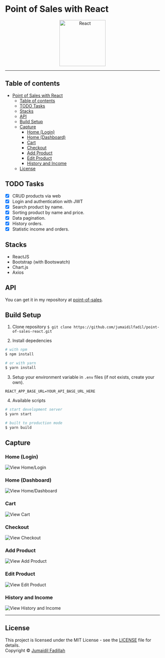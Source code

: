 # Point of Sales with React

<p align="center">
  <a href="https://reactjs.org/">
    <img title="React" src="https://upload.wikimedia.org/wikipedia/commons/thumb/a/a7/React-icon.svg/1200px-React-icon.svg.png" height="150" />
  </a>
</p>

---

## Table of contents

- [Point of Sales with React](#point-of-sales-with-react)
  - [Table of contents](#table-of-contents)
  - [TODO Tasks](#todo-tasks)
  - [Stacks](#stacks)
  - [API](#api)
  - [Build Setup](#build-setup)
  - [Capture](#capture)
    - [Home (Login)](#home-login)
    - [Home (Dashboard)](#home-dashboard)
    - [Cart](#cart)
    - [Checkout](#checkout)
    - [Add Product](#add-product)
    - [Edit Product](#edit-product)
    - [History and Income](#history-and-income)
  - [License](#license)

## TODO Tasks

- [x] CRUD products via web
- [x] Login and authentication with JWT
- [x] Search product by name.
- [x] Sorting product by name and price.
- [x] Data pagination.
- [x] History orders.
- [x] Statistic income and orders.

## Stacks

- ReactJS
- Bootstrap (with Bootswatch)
- Chart.js
- Axios

## API

You can get it in my repository at [point-of-sales](https://github.com/jumaidilfadil/point-of-sales).

## Build Setup

1. Clone repository
   `$ git clone https://github.com/jumaidilfadil/point-of-sales-react.git`

2. Install depedencies

```bash
# with npm
$ npm install

# or with yarn
$ yarn install
```

3. Setup your environment variable in `.env` files (if not exists, create your own).

```env
REACT_APP_BASE_URL=YOUR_API_BASE_URL_HERE

```

4. Available scripts

```bash
# start development server
$ yarn start

# built to production mode
$ yarn build
```

## Capture

### Home (Login)

![View Home/Login](https://raw.githubusercontent.com/jumaidilfadil/point-of-sales-react/master/screenshots/POS-Home_Login.png)

### Home (Dashboard)

![View Home/Dashboard](https://raw.githubusercontent.com/jumaidilfadil/point-of-sales-react/master/screenshots/POS-Home_Dashboard.png)

### Cart

![View Cart](https://raw.githubusercontent.com/jumaidilfadil/point-of-sales-react/master/screenshots/POS-Cart.png)

### Checkout

![View Checkout](https://raw.githubusercontent.com/jumaidilfadil/point-of-sales-react/master/screenshots/POS-Checkout.png)

### Add Product

![View Add Product](https://raw.githubusercontent.com/jumaidilfadil/point-of-sales-react/master/screenshots/POS-Add_Product_Form.png)

### Edit Product

![View Edit Product](https://raw.githubusercontent.com/jumaidilfadil/point-of-sales-react/master/screenshots/POS-Edit_Product_Form.png)

### History and Income

![View History and Income](https://raw.githubusercontent.com/jumaidilfadil/point-of-sales-react/master/screenshots/POS-History_and_Income.png)

---

## License

This project is licensed under the MIT License - see the [LICENSE](LICENSE) file for details.  
Copyright &copy; [Jumaidil Fadillah](https://github.com/jumaidilfadil)
